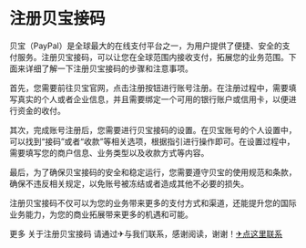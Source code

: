 # 注册贝宝接码

贝宝（PayPal）是全球最大的在线支付平台之一，为用户提供了便捷、安全的支付服务。注册贝宝接码，可以让您在全球范围内接收支付，拓展您的业务范围。下面来详细了解一下注册贝宝接码的步骤和注意事项。

首先，您需要前往贝宝官网，点击注册按钮进行账号注册。在注册过程中，需要填写真实的个人或者企业信息，并且需要绑定一个可用的银行账户或信用卡，以便进行资金的收付。

其次，完成账号注册后，您需要进行贝宝接码的设置。在贝宝账号的个人设置中，可以找到“接码”或者“收款”等相关选项，根据指引进行操作即可。在设置过程中，需要填写您的商户信息、业务类型以及收款方式等内容。

最后，为了确保贝宝接码的安全和稳定运行，您需要遵守贝宝的使用规范和条款，确保不违反相关规定，以免账号被冻结或者造成其他不必要的损失。

注册贝宝接码不仅可以为您的业务带来更多的支付方式和渠道，还能提升您的国际业务能力，为您的商业拓展带来更多的机遇和可能。

更多 关于注册贝宝接码 请通过✈与我们联系，感谢阅读，谢谢！[✈点这里联系](https://ww.k02.cc)